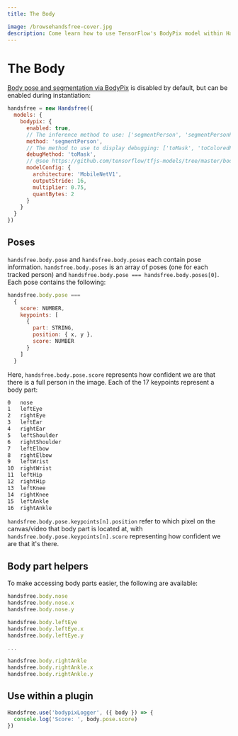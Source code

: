 ```yaml
---
title: The Body

image: /browsehandsfree-cover.jpg
description: Come learn how to use TensorFlow's BodyPix model within Handsfree.js to get user segmentation and body pose estimation!
---
```


# The Body

[Body pose and segmentation via BodyPix](https://github.com/tensorflow/tfjs-models/tree/master/body-pix) is disabled by default, but can be enabled during instantiation:

```js
handsfree = new Handsfree({
  models: {
    bodypix: {
      enabled: true,
      // The inference method to use: ['segmentPerson', 'segmentPersonParts', 'segmentMultiPerson', 'segmentMultiPersonParts']
      method: 'segmentPerson',
      // The method to use to display debugging: ['toMask', 'toColoredPartMask']
      debugMethod: 'toMask',
      // @see https://github.com/tensorflow/tfjs-models/tree/master/body-pix#loading-the-model
      modelConfig: {
        architecture: 'MobileNetV1',
        outputStride: 16,
        multiplier: 0.75,
        quantBytes: 2
      }
    }
  }
})
```

## Poses

`handsfree.body.pose` and `handsfree.body.poses` each contain pose information. `handsfree.body.poses` is an array of poses (one for each tracked person) and `handsfree.body.pose === handsfree.body.poses[0]`. Each pose contains the following:

```js
handsfree.body.pose ===
  {
    score: NUMBER,
    keypoints: [
      {
        part: STRING,
        position: { x, y },
        score: NUMBER
      }
    ]
  }
```

Here, `handsfree.body.pose.score` represents how confident we are that there is a full person in the image. Each of the 17 keypoints represent a body part:

```bash
0	nose
1	leftEye
2	rightEye
3	leftEar
4	rightEar
5	leftShoulder
6	rightShoulder
7	leftElbow
8	rightElbow
9	leftWrist
10	rightWrist
11	leftHip
12	rightHip
13	leftKnee
14	rightKnee
15	leftAnkle
16	rightAnkle
```

`handsfree.body.pose.keypoints[n].position` refer to which pixel on the canvas/video that body part is located at, with `handsfree.body.pose.keypoints[n].score` representing how confident we are that it's there.

## Body part helpers

To make accessing body parts easier, the following are available:

```js
handsfree.body.nose
handsfree.body.nose.x
handsfree.body.nose.y

handsfree.body.leftEye
handsfree.body.leftEye.x
handsfree.body.leftEye.y

...

handsfree.body.rightAnkle
handsfree.body.rightAnkle.x
handsfree.body.rightAnkle.y
```

## Use within a plugin

```js
Handsfree.use('bodypixLogger', ({ body }) => {
  console.log('Score: ', body.pose.score)
})
```
